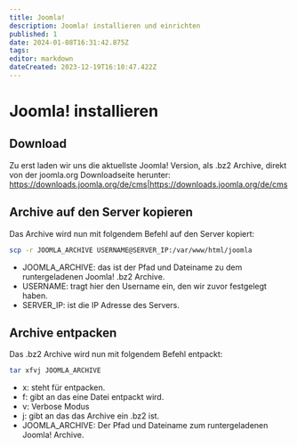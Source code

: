 ```yaml
---
title: Joomla!
description: Joomla! installieren und einrichten
published: 1
date: 2024-01-08T16:31:42.875Z
tags: 
editor: markdown
dateCreated: 2023-12-19T16:10:47.422Z
---
```


# Joomla! installieren

## Download
Zu erst laden wir uns die aktuellste Joomla! Version, als .bz2 Archive, direkt von der joomla.org Downloadseite herunter:
https://downloads.joomla.org/de/cms|https://downloads.joomla.org/de/cms

## Archive auf den Server kopieren
Das Archive wird nun mit folgendem Befehl auf den Server kopiert:
```bash
scp -r JOOMLA_ARCHIVE USERNAME@SERVER_IP:/var/www/html/joomla
```
  * JOOMLA_ARCHIVE: das ist der Pfad und Dateiname zu dem runtergeladenen Joomla! .bz2 Archive.
  * USERNAME: tragt hier den Username ein, den wir zuvor festgelegt haben.
  * SERVER_IP: ist die IP Adresse des Servers.

## Archive entpacken
Das .bz2 Archive wird nun mit folgendem Befehl entpackt:
```bash
tar xfvj JOOMLA_ARCHIVE
```
  * x: steht für entpacken.
  * f: gibt an das eine Datei entpackt wird.
  * v: Verbose Modus
  * j: gibt an das das Archive ein .bz2 ist.
  * JOOMLA_ARCHIVE: Der Pfad und Dateiname zum runtergeladenen Joomla! Archive.